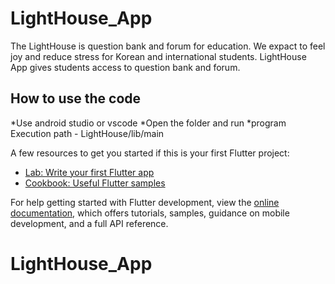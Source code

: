 # LightHouse_App

The LightHouse is question bank and forum for education. We expact to feel joy and reduce stress for Korean and international students.
LightHouse App gives students access to question bank and forum.

## How to use the code

*Use android studio or vscode
*Open the folder and run
*program Execution path    -     LightHouse/lib/main 

A few resources to get you started if this is your first Flutter project:

- [Lab: Write your first Flutter app](https://docs.flutter.dev/get-started/codelab)
- [Cookbook: Useful Flutter samples](https://docs.flutter.dev/cookbook)

For help getting started with Flutter development, view the
[online documentation](https://docs.flutter.dev/), which offers tutorials,
samples, guidance on mobile development, and a full API reference.
# LightHouse_App
